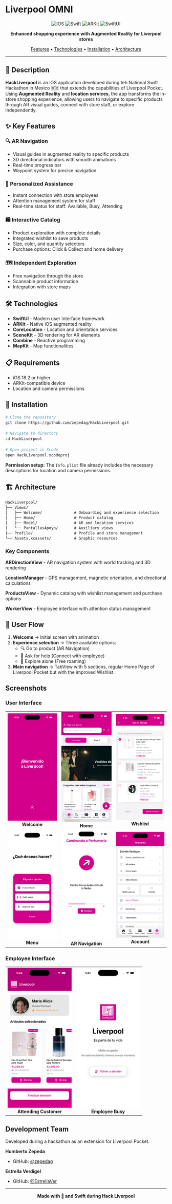 #  Liverpool OMNI

<div align="center">

![iOS](https://img.shields.io/badge/iOS-18.2+-blue.svg)
![Swift](https://img.shields.io/badge/Swift-5.0-orange.svg)
![ARKit](https://img.shields.io/badge/ARKit-Enabled-green.svg)
![SwiftUI](https://img.shields.io/badge/SwiftUI-Framework-purple.svg)

**Enhanced shopping experience with Augmented Reality for Liverpool stores**

[Features](#-key-features) • [Technologies](#-technologies) • [Installation](#-installation) • [Architecture](#-architecture)

</div>

---

## 🎯 Description

**HackLiverpool** is an iOS application developed during teh National Swift Hackathon in Mexico 🇲🇽 that extends the capabilities of Liverpool Pocket. Using **Augmented Reality** and **location services**, the app transforms the in-store shopping experience, allowing users to navigate to specific products through AR visual guides, connect with store staff, or explore independently.

## ✨ Key Features

### 🔍 AR Navigation
- Visual guides in augmented reality to specific products
- 3D directional indicators with smooth animations
- Real-time progress bar
- Waypoint system for precise navigation

### 👥 Personalized Assistance
- Instant connection with store employees
- Attention management system for staff
- Real-time status for staff: Available, Busy, Attending

### 🛍️ Interactive Catalog
- Product exploration with complete details
- Integrated wishlist to save products
- Size, color, and quantity selectors
- Purchase options: Click & Collect and home delivery

### 🗺️ Independent Exploration
- Free navigation through the store
- Scannable product information
- Integration with store maps

## 🛠️ Technologies

- **SwiftUI** - Modern user interface framework
- **ARKit** - Native iOS augmented reality
- **CoreLocation** - Location and orientation services
- **SceneKit** - 3D rendering for AR elements
- **Combine** - Reactive programming
- **MapKit** - Map functionalities

## 📋 Requirements

- iOS 18.2 or higher
- ARKit-compatible device
- Location and camera permissions

## 🚀 Installation

```bash
# Clone the repository
git clone https://github.com/zepedag/HackLiverpool.git

# Navigate to directory
cd HackLiverpool

# Open project in Xcode
open HackLiverpool.xcodeproj
```

**Permission setup:**
The `Info.plist` file already includes the necessary descriptions for location and camera permissions.

## 🏗️ Architecture

```
HackLiverpool/
├── Views/
│   ├── Welcome/              # Onboarding and experience selection
│   ├── Home/                 # Product catalog
│   ├── Model/                # AR and location services
│   └── PantallasApoyo/       # Auxiliary views
├── Profile/                  # Profile and store management
└── Assets.xcassets/          # Graphic resources
```

### Key Components

**ARDirectionView** - AR navigation system with world tracking and 3D rendering

**LocationManager** - GPS management, magnetic orientation, and directional calculations

**ProductsView** - Dynamic catalog with wishlist management and purchase options

**WorkerView** - Employee interface with attention status management

## 📱 User Flow

1. **Welcome** → Initial screen with animation
2. **Experience selection** → Three available options:
   - 🔍 Go to product (AR Navigation)
   - 👥 Ask for help (Connect with employee)
   - 🚶 Explore alone (Free roaming)
3. **Main navigation** → TabView with 5 sections, regular Home Page of Liverpool Pocket but with the improved Wishlist.

## Screenshots

### User Interface

<table>
  <tr>
    <td align="center">
      <img src="screenshots/welcome.png" width="200"/><br />
      <b>Welcome</b>
    </td>
    <td align="center">
      <img src="screenshots/home.png" width="200"/><br />
      <b>Home</b>
    </td>
    <td align="center">
      <img src="screenshots/list.png" width="200"/><br />
      <b>Wishlist</b>
    </td>
  </tr>
  <tr>
    <td align="center">
      <img src="screenshots/menu.png" width="200"/><br />
      <b>Menu</b>
    </td>
    <td align="center">
      <img src="screenshots/walking.png" width="200"/><br />
      <b>AR Navigation</b>
    </td>
    <td align="center">
      <img src="screenshots/account.png" width="200"/><br />
      <b>Account</b>
    </td>
  </tr>
</table>

### Employee Interface

<table>
  <tr>
    <td align="center">
      <img src="screenshots/attend.png" width="200"/><br />
      <b>Attending Customer</b>
    </td>
    <td align="center">
      <img src="screenshots/busy.png" width="200"/><br />
      <b>Employee Busy</b>
    </td>
  </tr>
</table>

## Development Team

Developed during a hackathon as an extension for Liverpool Pocket.

**Humberto Zepeda**
- GitHub: [@zepedag](https://github.com/zepedag)

**Estrella Verdigel**
- GitHub: [@EstrellaVer](https://github.com/EstrellaVer)

---

<div align="center">

**Made with 🩷 and Swift during Hack Liverpool**

</div>
